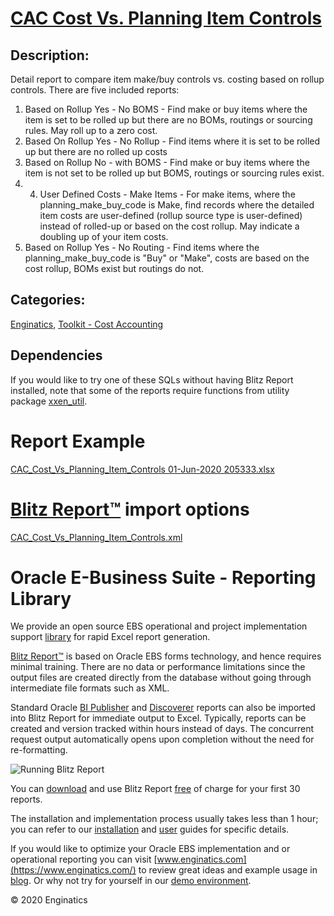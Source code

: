 # [CAC Cost Vs. Planning Item Controls](https://www.enginatics.com/reports/cac-cost-vs-planning-item-controls/)
## Description: 
Detail report to compare item make/buy controls vs. costing based on rollup controls. 
There are five included reports:
1.	Based on Rollup Yes - No BOMS - Find make or buy items where the item is set to be rolled up but there are no BOMs, routings or sourcing rules. May roll up to a zero cost.
2.	Based On Rollup Yes - No Rollup - Find items where it is set to be rolled up but there are no rolled up costs
3.	Based on Rollup No - with BOMS - Find make or buy items where the item is not set to be rolled up but BOMS, routings or sourcing rules exist.
4.	4. User Defined Costs - Make Items - For make items, where the planning_make_buy_code is Make, find records where the detailed item costs are user-defined (rollup source type is user-defined) instead of rolled-up or based on the cost rollup. May indicate a doubling up of your item costs.
5.	Based on Rollup Yes - No Routing - Find items where the planning_make_buy_code is "Buy" or "Make", costs are based on the cost rollup, BOMs exist but routings do not.

## Categories: 
[Enginatics](https://www.enginatics.com/library/?pg=1&category[]=Enginatics), [Toolkit - Cost Accounting](https://www.enginatics.com/library/?pg=1&category[]=Toolkit+-+Cost+Accounting)
## Dependencies
If you would like to try one of these SQLs without having Blitz Report installed, note that some of the reports require functions from utility package [xxen_util](https://www.enginatics.com/xxen_util/true).
# Report Example
[CAC_Cost_Vs_Planning_Item_Controls 01-Jun-2020 205333.xlsx](https://www.enginatics.com/example/cac-cost-vs-planning-item-controls/)
# [Blitz Report™](https://www.enginatics.com/blitz-report/) import options
[CAC_Cost_Vs_Planning_Item_Controls.xml](https://www.enginatics.com/xml/cac-cost-vs-planning-item-controls/)
# Oracle E-Business Suite - Reporting Library 
    
We provide an open source EBS operational and project implementation support [library](https://www.enginatics.com/library/) for rapid Excel report generation. 

[Blitz Report™](https://www.enginatics.com/blitz-report/) is based on Oracle EBS forms technology, and hence requires minimal training. There are no data or performance limitations since the output files are created directly from the database without going through intermediate file formats such as XML. 

Standard Oracle [BI Publisher](https://www.enginatics.com/user-guide/#BI_Publisher) and [Discoverer](https://www.enginatics.com/blog/importing-discoverer-worksheets-into-blitz-report/) reports can also be imported into Blitz Report for immediate output to Excel. Typically, reports can be created and version tracked within hours instead of days. The concurrent request output automatically opens upon completion without the need for re-formatting.

![Running Blitz Report](https://www.enginatics.com/wp-content/uploads/2018/01/Running-blitz-report.png) 

You can [download](https://www.enginatics.com/download/) and use Blitz Report [free](https://www.enginatics.com/pricing/) of charge for your first 30 reports.

The installation and implementation process usually takes less than 1 hour; you can refer to our [installation](https://www.enginatics.com/installation-guide/) and [user](https://www.enginatics.com/user-guide/) guides for specific details.

If you would like to optimize your Oracle EBS implementation and or operational reporting you can visit [www.enginatics.com](https://www.enginatics.com/) to review great ideas and example usage in [blog](https://www.enginatics.com/blog/). Or why not try for yourself in our [demo environment](http://demo.enginatics.com/).

© 2020 Enginatics